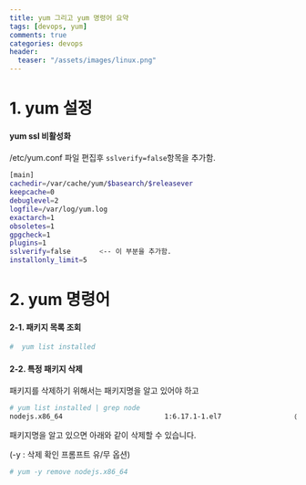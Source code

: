 ```yaml
---
title: yum 그리고 yum 명령어 요약
tags: [devops, yum]
comments: true
categories: devops
header:
  teaser: "/assets/images/linux.png"
---
```

# 1. yum 설정

#### yum ssl 비활성화

/etc/yum.conf 파일 편집후 `sslverify=false`항목을 추가함.

```sh
[main]
cachedir=/var/cache/yum/$basearch/$releasever
keepcache=0
debuglevel=2
logfile=/var/log/yum.log
exactarch=1
obsoletes=1
gpgcheck=1
plugins=1
sslverify=false       <-- 이 부분을 추가함.
installonly_limit=5
```



# 2. yum 명령어

#### 2-1. 패키지 목록 조회

```sh
#  yum list installed 
```



#### 2-2. 특정 패키지 삭제

패키지를 삭제하기 위해서는 패키지명을 알고 있어야 하고

```sh
# yum list installed | grep node
nodejs.x86_64                         1:6.17.1-1.el7                  @epel
```



패키지명을 알고 있으면 아래와 같이 삭제할 수 있습니다. 

(-y : 삭제 확인 프롬프트 유/무 옵션)

```sh
# yum -y remove nodejs.x86_64
```







